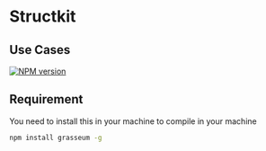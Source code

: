 # Structkit
## Use Cases

[![NPM version][npm-image]][npm-url] 

## Requirement
You need to install this in your machine to compile in your machine
```bash
npm install grasseum -g
```

[npm-url]: https://www.npmjs.com/package/structkit
[npm-image]: https://img.shields.io/badge/structkit-1.3.1-brightgreen